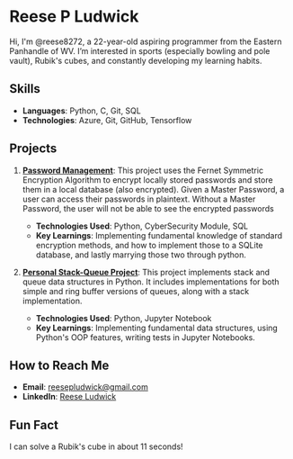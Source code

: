 # Reese P Ludwick

Hi, I'm @reese8272, a 22-year-old aspiring programmer from the Eastern Panhandle of WV. I’m interested in sports (especially bowling and pole vault), Rubik's cubes, and constantly developing my learning habits.

## Skills
- **Languages**: Python, C, Git, SQL
- **Technologies**: Azure, Git, GitHub, Tensorflow

## Projects
1. **[Password Management](https://github.com/reese8272/Password-Manager)**: This project uses the Fernet Symmetric Encryption Algorithm to encrypt locally stored passwords and store them in a local database (also encrypted). Given a Master Password, a user can access their passwords in plaintext. Without a Master Password, the user will not be able to see the encrypted passwords
   - **Technologies Used**: Python, CyberSecurity Module, SQL
   - **Key Learnings**: Implementing fundamental knowledge of standard encryption methods, and how to implement those to a SQLite database, and lastly marrying those two through python.

2. **[Personal Stack-Queue Project](https://github.com/reese8272/Personal-Stack-Queue-Project)**: This project implements stack and queue data structures in Python. It includes implementations for both simple and ring buffer versions of queues, along with a stack implementation.
   - **Technologies Used**: Python, Jupyter Notebook
   - **Key Learnings**: Implementing fundamental data structures, using Python's OOP features, writing tests in Jupyter Notebooks.

## How to Reach Me
- **Email**: [reesepludwick@gmail.com](mailto:reesepludwick@gmail.com)
- **LinkedIn**: [Reese Ludwick](https://www.linkedin.com/in/reese-ludwick-024333286/)

## Fun Fact
I can solve a Rubik's cube in about 11 seconds!
